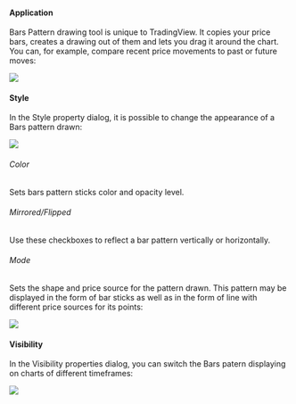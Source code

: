 #### Application

Bars Pattern drawing tool is unique to TradingView. It copies your price bars, creates a drawing out of them and lets you drag it around the chart. You can, for example, compare recent price movements to past or future moves:

![](https://s3.amazonaws.com/cdn.freshdesk.com/data/helpdesk/attachments/production/43525237280/original/N0hxW94cxe36ECI_ETH853FI0c4yZc1wvw.gif?1732364736)

#### Style

In the Style property dialog, it is possible to change the appearance of a Bars pattern drawn:

![](https://s3.amazonaws.com/cdn.freshdesk.com/data/helpdesk/attachments/production/43525237296/original/Jo5Qdfj_nGnkjT-oIhEW5WGSgcdiKgNCPw.png?1732364762)

  

###### Color

Sets bars pattern sticks color and opacity level.

###### Mirrored/Flipped

Use these checkboxes to reflect a bar pattern vertically or horizontally.

###### Mode

Sets the shape and price source for the pattern drawn. This pattern may be displayed in the form of bar sticks as well as in the form of line with different price sources for its points:

![](https://s3.amazonaws.com/cdn.freshdesk.com/data/helpdesk/attachments/production/43525237368/original/N-bZD4k8VolaYkS4FL0tqdkbOz1M3UVQwA.png?1732364819)

#### Visibility

In the Visibility properties dialog, you can switch the Bars patern displaying on charts of different timeframes:

![](https://s3.amazonaws.com/cdn.freshdesk.com/data/helpdesk/attachments/production/43525237376/original/MlmyahZa73NOfGU70Kh3c1o63NoDd7DRhw.png?1732364839)